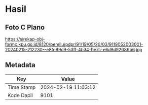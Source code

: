 # Hasil

## Foto C Plano

https://sirekap-obj-formc.kpu.go.id/8120/pemilu/pdpr/91/19/05/20/03/9119052003001-20240215-212230--e8fe99c9-53ff-4b34-be7c-e6d9d92086b6.jpg


## Metadata

| Key        | Value               |
| ---------- | ------------------- |
| Time Stamp | 2024-02-19 11:03:12 |
| Kode Dapil | 9101                |




